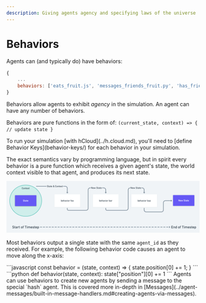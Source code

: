 ```yaml
---
description: Giving agents agency and specifying laws of the universe
---
```


# Behaviors

Agents can \(and typically do\) have behaviors:

```javascript
{
    ...
    behaviors: ['eats_fruit.js', 'messages_friends_fruit.py', 'has_friends.js']
}
```

Behaviors allow agents to exhibit _agency_ in the simulation. An agent can have any number of behaviors.

Behaviors are pure functions in the form of: `(current_state, context) => { // update state }`

<Hint style="warning">
To run your simulation [with hCloud](../h.cloud.md), you'll need to [define Behavior Keys](behavior-keys/) for each behavior in your simulation.
</Hint>

The exact semantics vary by programming language, but in spirit every behavior is a pure function which receives a given agent's state, the world context visible to that agent, and produces its next state.

![During a timestep an agent passes its state and context to its associated behaviors, modifying its state](../../.gitbook/assets/untitled-4-.png)

Most behaviors output a single state with the same `agent_id` as they received. For example, the following behavior code causes an agent to move along the x-axis:

<Tabs>
<Tab title="JavaScript" >
```javascript
const behavior = (state, context) => {
    state.position[0] += 1;
}
```
</Tab>

<Tab title="Python" >
```python
def behavior(state, context):
    state["position"][0] += 1
```
</Tab>
</Tabs>

<Hint style="info">
Agents can use behaviors to create new agents by sending a message to the special `hash` agent. This is covered more in-depth in [Messages](../agent-messages/built-in-message-handlers.md#creating-agents-via-messages).
</Hint>

